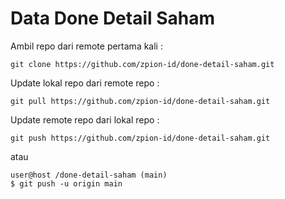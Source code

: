 # Data Done Detail Saham

Ambil repo dari remote pertama kali :

`git clone https://github.com/zpion-id/done-detail-saham.git`

Update lokal repo dari remote repo :

`git pull https://github.com/zpion-id/done-detail-saham.git`

Update remote repo dari lokal repo :

`git push https://github.com/zpion-id/done-detail-saham.git`

atau

```
user@host /done-detail-saham (main)
$ git push -u origin main
```